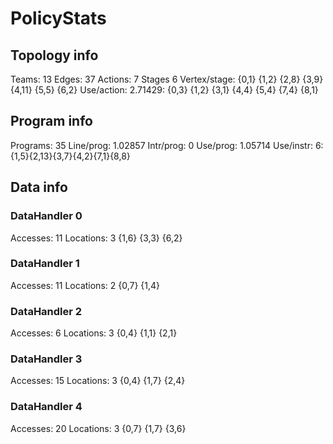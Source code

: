 # PolicyStats
## Topology info
Teams:		13
Edges:		37
Actions:	7
Stages		6
Vertex/stage:	{0,1} {1,2} {2,8} {3,9} {4,11} {5,5} {6,2} 
Use/action:	2.71429: {0,3} {1,2} {3,1} {4,4} {5,4} {7,4} {8,1} 

## Program info
Programs:	35
Line/prog:	1.02857
Intr/prog:	0
Use/prog:	1.05714
Use/instr:	6: {1,5}{2,13}{3,7}{4,2}{7,1}{8,8}

## Data info

### DataHandler 0
Accesses:	11
Locations:	3
{1,6} {3,3} {6,2} 

### DataHandler 1
Accesses:	11
Locations:	2
{0,7} {1,4} 

### DataHandler 2
Accesses:	6
Locations:	3
{0,4} {1,1} {2,1} 

### DataHandler 3
Accesses:	15
Locations:	3
{0,4} {1,7} {2,4} 

### DataHandler 4
Accesses:	20
Locations:	3
{0,7} {1,7} {3,6} 